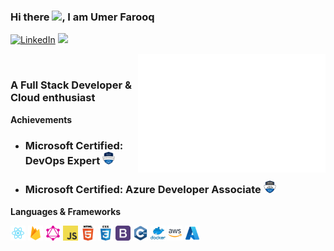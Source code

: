 ### Hi there <img src="https://media.giphy.com/media/hvRJCLFzcasrR4ia7z/giphy.gif" width="25px">, I am Umer Farooq

<a href="https://www.linkedin.com/in/umer2001/"><img alt="LinkedIn" src="https://img.shields.io/badge/LinkedIN-Umer%20Farooq-blue?style=flat&logo=linkedin"></a>
<a href="https://github.com/umer2001">
<img src="https://komarev.com/ghpvc/?username=umer2001">
</a>

<img align="right" src="umer.svg" width="300" height="190" >
<br />

### A Full Stack Developer & Cloud enthusiast

**Achievements**

- ### Microsoft Certified: DevOps Expert [<code><img width=20px src="./azure-2.png"></code>](https://www.credly.com/badges/e2580bdb-aef3-4ae7-acf6-69c9b0b21d24 "Microsoft Certified: DevOps Expert")
- ### Microsoft Certified: Azure Developer Associate [<code><img width=20px src="./azure-1.png"></code>](https://www.credly.com/badges/13c322e7-6a49-4552-9543-17b9a3aadcfb/public_url "Microsoft Certified: Azure Developer Associate")

**Languages & Frameworks**

<code><img width=24px src="https://raw.githubusercontent.com/github/explore/80688e429a7d4ef2fca1e82350fe8e3517d3494d/topics/react/react.png"></code>
<code><img width=24px src="https://raw.githubusercontent.com/github/explore/80688e429a7d4ef2fca1e82350fe8e3517d3494d/topics/firebase/firebase.png"></code>
<code><img width=24px src="https://raw.githubusercontent.com/github/explore/5c058a388828bb5fde0bcafd4bc867b5bb3f26f3/topics/graphql/graphql.png"></code>
<code><img width=24px src="https://raw.githubusercontent.com/github/explore/80688e429a7d4ef2fca1e82350fe8e3517d3494d/topics/javascript/javascript.png"></code>
<code><img width=24px src="https://raw.githubusercontent.com/github/explore/80688e429a7d4ef2fca1e82350fe8e3517d3494d/topics/html/html.png"></code>
<code><img width=24px src="https://raw.githubusercontent.com/github/explore/80688e429a7d4ef2fca1e82350fe8e3517d3494d/topics/css/css.png"></code>
<code><img width=24px src="https://raw.githubusercontent.com/github/explore/80688e429a7d4ef2fca1e82350fe8e3517d3494d/topics/bootstrap/bootstrap.png"></code>
<code><img width=24px src="https://raw.githubusercontent.com/github/explore/80688e429a7d4ef2fca1e82350fe8e3517d3494d/topics/cpp/cpp.png"></code>
<code><img width=24px src="https://raw.githubusercontent.com/github/explore/80688e429a7d4ef2fca1e82350fe8e3517d3494d/topics/docker/docker.png"></code>
<code><img width=24px src="https://raw.githubusercontent.com/github/explore/fbceb94436312b6dacde68d122a5b9c7d11f9524/topics/aws/aws.png"></code>
<code><img width=24px src="https://raw.githubusercontent.com/github/explore/80688e429a7d4ef2fca1e82350fe8e3517d3494d/topics/azure/azure.png"></code>

<!--
**umer2001/umer2001** is a ✨ _special_ ✨ repository because its `README.md` (this file) appears on your GitHub profile.

